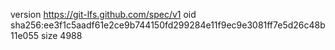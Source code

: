 version https://git-lfs.github.com/spec/v1
oid sha256:ee3f1c5aadf61e2ce9b744150fd299284e11f9ec9e3081ff7e5d26c48b11e055
size 4988
